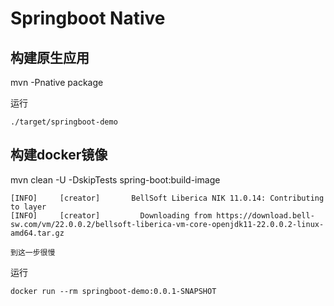 # Springboot Native

## 构建原生应用
mvn -Pnative package

运行
```
./target/springboot-demo
```

## 构建docker镜像
mvn clean -U -DskipTests spring-boot:build-image

```
[INFO]     [creator]       BellSoft Liberica NIK 11.0.14: Contributing to layer
[INFO]     [creator]         Downloading from https://download.bell-sw.com/vm/22.0.0.2/bellsoft-liberica-vm-core-openjdk11-22.0.0.2-linux-amd64.tar.gz

到这一步很慢
```

运行 
```
docker run --rm springboot-demo:0.0.1-SNAPSHOT
```